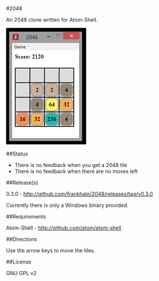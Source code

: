 #2048
 
An 2048 clone written for Atom-Shell.
  
<img src="screenshots/2048.png" alt="2048 screenshot" />

##Status

- There is no feedback when you get a 2048 tile
- There is no feedback when there are no moves left

##Release(s)

0.3.0 - http://github.com/frankhale/2048/releases/tag/v0.3.0

Currently there is only a Windows binary provided.

##Requirements

Atom-Shell - http://github.com/atom/atom-shell

##Directions

Use the arrow keys to move the tiles.
  
##License

GNU GPL v2